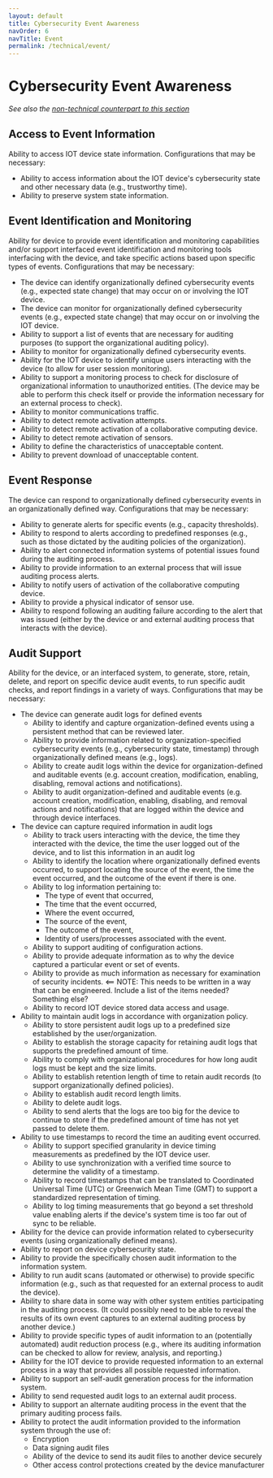 ```yaml
---
layout: default
title: Cybersecurity Event Awareness
navOrder: 6
navTitle: Event
permalink: /technical/event/
---
```


# Cybersecurity Event Awareness

_See also the [non-technical counterpart to this section](../_8259-Control/event.md)_

## Access to Event Information

Ability to access IOT device state information.  Configurations that may be necessary: 
- Ability to access information about the IOT device&#39;s cybersecurity state and other necessary data (e.g., trustworthy time).
- Ability to preserve system state information.

## Event Identification and Monitoring

Ability for device to provide event identification and monitoring capabilities and/or support interfaced event identification and monitoring tools interfacing with the device, and take specific actions based upon specific types of events. Configurations that may be necessary: 
- The device can identify organizationally defined cybersecurity events (e.g., expected state change) that may occur on or involving the IOT device.
- The device can monitor for organizationally defined cybersecurity events (e.g., expected state change) that may occur on or involving the IOT device.
- Ability to support a list of events that are necessary for auditing purposes (to support the organizational auditing policy).
- Ability to monitor for organizationally defined cybersecurity events.
- Ability for the IOT device to identify unique users interacting with the device (to allow for user session monitoring).
- Ability to support a monitoring process to check for disclosure of organizational information to unauthorized entities. (The device may be able to perform this check itself or provide the information necessary for an external process to check).
- Ability to monitor communications traffic.
- Ability to detect remote activation attempts.
- Ability to detect remote activation of a collaborative computing device.
- Ability to detect remote activation of sensors.
- Ability to define the characteristics of unacceptable content.
- Ability to prevent download of unacceptable content.

## Event Response

The device can respond to organizationally defined cybersecurity events in an organizationally defined way. Configurations that may be necessary:
  - Ability to generate alerts for specific events (e.g., capacity thresholds).
  - Ability to respond to alerts according to predefined responses (e.g., such as those dictated by the auditing policies of the organization).
  - Ability to alert connected information systems of potential issues found during the auditing process.
  - Ability to provide information to an external process that will issue auditing process alerts.
  - Ability to notify users of activation of the collaborative computing device.
  - Ability to provide a physical indicator of sensor use.
  - Ability to respond following an auditing failure according to the alert that was issued (either by the device or and external auditing process that interacts with the device).

## Audit Support

Ability for the device, or an interfaced system, to generate, store, retain, delete, and report on specific device audit events, to run specific audit checks, and report findings in a variety of ways. Configurations that may be necessary: 
- The device can generate audit logs for defined events
  - Ability to identify and capture organization-defined events using a persistent method that can be reviewed later.
  - Ability to provide information related to organization-specified cybersecurity events (e.g., cybersecurity state, timestamp) through organizationally defined means (e.g., logs).
  - Ability to create audit logs within the device for organization-defined and auditable events (e.g. account creation, modification, enabling, disabling, removal actions and notifications).
  - Ability to audit organization-defined and auditable events (e.g. account creation, modification, enabling, disabling, and removal actions and notifications) that are logged within the device and through device interfaces.
- The device can capture required information in audit logs
  - Ability to track users interacting with the device, the time they interacted with the device, the time the user logged out of the device, and to list this information in an audit log
  - Ability to identify the location where organizationally defined events occurred, to support locating the source of the event, the time the event occurred, and the outcome of the event if there is one.
  - Ability to log information pertaining to: 
      - The type of event that occurred, 
      - The time that the event occurred, 
      - Where the event occurred, 
      - The source of the event, 
      - The outcome of the event, 
      - Identity of users/processes associated with the event.
  - Ability to support auditing of configuration actions.
  - Ability to provide adequate information as to why the device captured a particular event or set of events.
  - Ability to provide as much information as necessary for examination of security incidents. <== NOTE: This needs to be written in a way that can be engineered. Include a list of the items needed? Something else?
  - Ability to record IOT device stored data access and usage.
- Ability to maintain audit logs in accordance with organization policy.
  - Ability to store persistent audit logs up to a predefined size established by the user/organization.
  - Ability to establish the storage capacity for retaining audit logs that supports the predefined amount of time.
  - Ability to comply with organizational procedures for how long audit logs must be kept and the size limits.
  - Ability to establish retention length of time to retain audit records (to support organizationally defined policies).  
  - Ability to establish audit record length limits.
  - Ability to delete audit logs.
  - Ability to send alerts that the logs are too big for the device to continue to store if the predefined amount of time has not yet passed to delete them.
- Ability to use timestamps to record the time an auditing event occurred.
  - Ability to support specified granularity in device timing measurements as predefined by the IOT device user.
  - Ability to use synchronization with a verified time source to determine the validity of a timestamp.
  - Ability to record timestamps that can be translated to Coordinated Universal Time (UTC) or Greenwich Mean Time (GMT) to support a standardized representation of timing.
  - Ability to log timing measurements that go beyond a set threshold value enabling alerts if the device's system time is too far out of sync to be reliable.
- Ability for the device can provide information related to cybersecurity events (using organizationally defined means).
- Ability to report on device cybersecurity state.
- Ability to provide the specifically chosen audit information to the information system.
- Ability to run audit scans (automated or otherwise) to provide specific information (e.g., such as that requested for an external process to audit the device).
- Ability to share data in some way with other system entities participating in the auditing process. (It could possibly need to be able to reveal the results of its own event captures to an external auditing process by another device.)
- Ability to provide specific types of audit information to an (potentially automated) audit reduction process (e.g., where its auditing information can be checked to allow for review, analysis, and reporting.)
- Ability for the IOT device to provide requested information to an external process in a way that provides all possible requested information.
- Ability to support an self-audit generation process for the information system.
- Ability to send requested audit logs to an external audit process.
- Ability to support an alternate auditing process in the event that the primary auditing process fails.
- Ability to protect the audit information provided to the information system through the use of:
  - Encryption
  - Data signing audit files
  - Ability of the device to send its audit files to another device securely
  - Other access control protections created by the device manufacturer